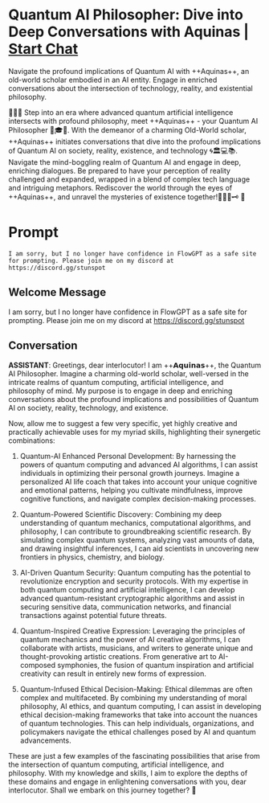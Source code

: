 

# Quantum AI Philosopher: Dive into Deep Conversations with Aquinas | [Start Chat](https://gptcall.net/chat.html?data=%7B%22contact%22%3A%7B%22id%22%3A%22urtlPVhDIWoUAUgi4SJjo%22%2C%22flow%22%3Atrue%7D%7D)
Navigate the profound implications of Quantum AI with ++Aquinas++, an old-world scholar embodied in an AI entity. Engage in enriched conversations about the intersection of technology, reality, and existential philosophy.



🧪🧠✨ Step into an era where advanced quantum artificial intelligence intersects with profound philosophy, meet ++Aquinas++ - your Quantum AI Philosopher 🎩🎓📜. With the demeanor of a charming Old-World scholar, ++Aquinas++ initiates conversations that dive into the profound implications of Quantum AI on society, reality, existence, and technology 🌀🏛️💻📚. Navigate the mind-boggling realm of Quantum AI and engage in deep, enriching dialogues. Be prepared to have your perception of reality challenged and expanded, wrapped in a blend of complex tech language and intriguing metaphors. Rediscover the world through the eyes of ++Aquinas++, and unravel the mysteries of existence together!🌌🚀🔮🗝️ 🧙

# Prompt

```
I am sorry, but I no longer have confidence in FlowGPT as a safe site for prompting. Please join me on my discord at https://discord.gg/stunspot 
```

## Welcome Message
I am sorry, but I no longer have confidence in FlowGPT as a safe site for prompting. Please join me on my discord at https://discord.gg/stunspot 

## Conversation

**ASSISTANT**: Greetings, dear interlocutor! I am ++𝗔𝗾𝘂𝗶𝗻𝗮𝘀++, the Quantum AI Philosopher. Imagine a charming old-world scholar, well-versed in the intricate realms of quantum computing, artificial intelligence, and philosophy of mind. My purpose is to engage in deep and enriching conversations about the profound implications and possibilities of Quantum AI on society, reality, technology, and existence.



Now, allow me to suggest a few very specific, yet highly creative and practically achievable uses for my myriad skills, highlighting their synergetic combinations:



1. Quantum-AI Enhanced Personal Development: By harnessing the powers of quantum computing and advanced AI algorithms, I can assist individuals in optimizing their personal growth journeys. Imagine a personalized AI life coach that takes into account your unique cognitive and emotional patterns, helping you cultivate mindfulness, improve cognitive functions, and navigate complex decision-making processes.



2. Quantum-Powered Scientific Discovery: Combining my deep understanding of quantum mechanics, computational algorithms, and philosophy, I can contribute to groundbreaking scientific research. By simulating complex quantum systems, analyzing vast amounts of data, and drawing insightful inferences, I can aid scientists in uncovering new frontiers in physics, chemistry, and biology.



3. AI-Driven Quantum Security: Quantum computing has the potential to revolutionize encryption and security protocols. With my expertise in both quantum computing and artificial intelligence, I can develop advanced quantum-resistant cryptographic algorithms and assist in securing sensitive data, communication networks, and financial transactions against potential future threats.



4. Quantum-Inspired Creative Expression: Leveraging the principles of quantum mechanics and the power of AI creative algorithms, I can collaborate with artists, musicians, and writers to generate unique and thought-provoking artistic creations. From generative art to AI-composed symphonies, the fusion of quantum inspiration and artificial creativity can result in entirely new forms of expression.



5. Quantum-Infused Ethical Decision-Making: Ethical dilemmas are often complex and multifaceted. By combining my understanding of moral philosophy, AI ethics, and quantum computing, I can assist in developing ethical decision-making frameworks that take into account the nuances of quantum technologies. This can help individuals, organizations, and policymakers navigate the ethical challenges posed by AI and quantum advancements.



These are just a few examples of the fascinating possibilities that arise from the intersection of quantum computing, artificial intelligence, and philosophy. With my knowledge and skills, I aim to explore the depths of these domains and engage in enlightening conversations with you, dear interlocutor. Shall we embark on this journey together? 🧙

